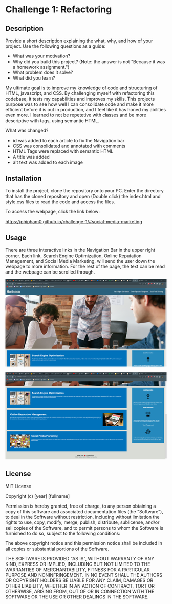 # Challenge 1: Refactoring

## Description

Provide a short description explaining the what, why, and how of your project. Use the following questions as a guide:

- What was your motivation?
- Why did you build this project? (Note: the answer is not "Because it was a homework assignment.")
- What problem does it solve?
- What did you learn?

My ultimate goal is to improve my knowledge of code and structuring of HTML, javascript, and CSS. By challenging myself with refactoring this codebase, it tests my capabilities and improves my 
skills. This projects purpose was to see how well I can consolidate code and make it more efficient before it is out in production, and I feel like it has honed my abilities even more. I learned
to not be repetetive with classes and be more descriptive with tags, using semantic HTML.

What was changed?
- id was added to each article to fix the Navigation bar
- CSS was consolidated and annotated with comments
- HTML Tags were replaced with semantic HTML
- A title was added
- alt text was added to each image

## Installation

To install the project, clone the repository onto your PC.
Enter the directory that has the cloned repository and open (Double click) the index.html and style.css files to read the code and access the files.

To access the webpage, click the link below:

https://phipham0.github.io/challenge-1/#social-media-marketing

## Usage

There are three interactive links in the Navigation Bar in the upper right corner. Each link, Search Engine Optimization, Online Reputation Management, and Social Media Marketing,
will send the user down the webpage to more information. For the rest of the page, the text can be read and the webpage can be scrolled through.


![webpage1](./assets/images/horiseon-webpage-part1.png)

![webpage2](./assets/images/horiseon-webpage-part2.png)


## License

MIT License

Copyright (c) [year] [fullname]

Permission is hereby granted, free of charge, to any person obtaining a copy
of this software and associated documentation files (the "Software"), to deal
in the Software without restriction, including without limitation the rights
to use, copy, modify, merge, publish, distribute, sublicense, and/or sell
copies of the Software, and to permit persons to whom the Software is
furnished to do so, subject to the following conditions:

The above copyright notice and this permission notice shall be included in all
copies or substantial portions of the Software.

THE SOFTWARE IS PROVIDED "AS IS", WITHOUT WARRANTY OF ANY KIND, EXPRESS OR
IMPLIED, INCLUDING BUT NOT LIMITED TO THE WARRANTIES OF MERCHANTABILITY,
FITNESS FOR A PARTICULAR PURPOSE AND NONINFRINGEMENT. IN NO EVENT SHALL THE
AUTHORS OR COPYRIGHT HOLDERS BE LIABLE FOR ANY CLAIM, DAMAGES OR OTHER
LIABILITY, WHETHER IN AN ACTION OF CONTRACT, TORT OR OTHERWISE, ARISING FROM,
OUT OF OR IN CONNECTION WITH THE SOFTWARE OR THE USE OR OTHER DEALINGS IN THE
SOFTWARE.
